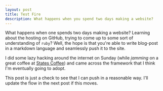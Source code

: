 ```yaml
---
layout: post
title: Test Fire
description: What happens when you spend two days making a website? 
---
```


What happens when one spends two days making a website? Learning about the hosting on GitHub, trying to come up to some sort of understanding of `ruby`? Well, the hope is that you're able to write blog-post in a markdown language and seamlessly push it to the site. <!--  -->

I did some lazy hacking around the internet on Sunday (while _jamming_ on a great coffee at [States Coffee](http://www.statescoffee.com)) and came across the framework that I think I'm eventually going to adopt.

This post is just a check to see that I can push in a reasonable way. I'll update the flow in the next post if this moves. 
